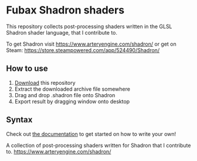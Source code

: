 Fubax Shadron shaders
=====================

This repository collects post-processing shaders written in the GLSL Shadron shader language, that I contribute to.

To get Shadron visit https://www.arteryengine.com/shadron/
or get on Steam: https://store.steampowered.com/app/524490/Shadron/

How to use
----------

1. [Download](https://github.com/Fubaxiusz/shadron-shaders/archive/master.zip) this repository
2. Extract the downloaded archive file somewhere
3. Drag and drop .shadron file onto Shadron
4. Export result by dragging window onto desktop

Syntax
------

Check out [the documentation](https://www.arteryengine.com/shadron/doc/) to get started on how to write your own!


A collection of post-processing shaders written for Shadron that I contribute to. https://www.arteryengine.com/shadron/